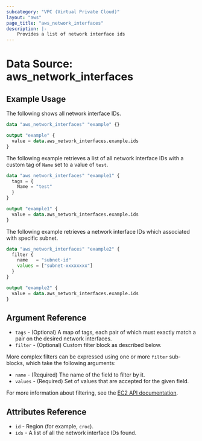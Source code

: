 ```yaml
---
subcategory: "VPC (Virtual Private Cloud)"
layout: "aws"
page_title: "aws_network_interfaces"
description: |-
    Provides a list of network interface ids
---
```


# Data Source: aws_network_interfaces

## Example Usage

The following shows all network interface IDs.

```terraform
data "aws_network_interfaces" "example" {}

output "example" {
  value = data.aws_network_interfaces.example.ids
}
```

The following example retrieves a list of all network interface IDs with a custom tag of `Name` set to a value of `test`.

```terraform
data "aws_network_interfaces" "example1" {
  tags = {
    Name = "test"
  }
}

output "example1" {
  value = data.aws_network_interfaces.example.ids
}
```

The following example retrieves a network interface IDs which associated with specific subnet.

```terraform
data "aws_network_interfaces" "example2" {
  filter {
    name   = "subnet-id"
    values = ["subnet-xxxxxxxx"]
  }
}

output "example2" {
  value = data.aws_network_interfaces.example.ids
}
```

## Argument Reference

* `tags` - (Optional) A map of tags, each pair of which must exactly match
  a pair on the desired network interfaces.
* `filter` - (Optional) Custom filter block as described below.

More complex filters can be expressed using one or more `filter` sub-blocks,
which take the following arguments:

* `name` - (Required) The name of the field to filter by it.
* `values` - (Required) Set of values that are accepted for the given field.

For more information about filtering, see the [EC2 API documentation][describe-network-interfaces].

## Attributes Reference

* `id` - Region (for example, `croc`).
* `ids` - A list of all the network interface IDs found.

[describe-network-interfaces]: https://docs.cloud.croc.ru/en/api/ec2/network_interfaces/DescribeNetworkInterfaces.html
